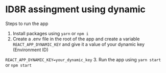 # ID8R assingment using dynamic

Steps to run the app

1. Install packages using `yarn` or `npm i`
2. Create a .env file in the root of the app and create a variable `REACT_APP_DYNAMIC_KEY` and give it a value of your dynamic key (Environment ID)
  
  `REACT_APP_DYNAMIC_KEY=your_dynamic_key`
3. Run the app using `yarn start` or `npm start`
